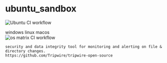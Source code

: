# ubuntu_sandbox

![Ubuntu CI workflow](https://github.com/githubfoam/ubuntu_sandbox/workflows/Ubuntu%20CI%20workflow/badge.svg?branch=main)  

windows linux macos  
![os matrix CI workflow](https://github.com/githubfoam/ubuntu_sandbox/workflows/os%20matrix%20CI%20workflow/badge.svg?branch=main)  

~~~
security and data integrity tool for monitoring and alerting on file & directory changes.
https://github.com/Tripwire/tripwire-open-source

~~~
